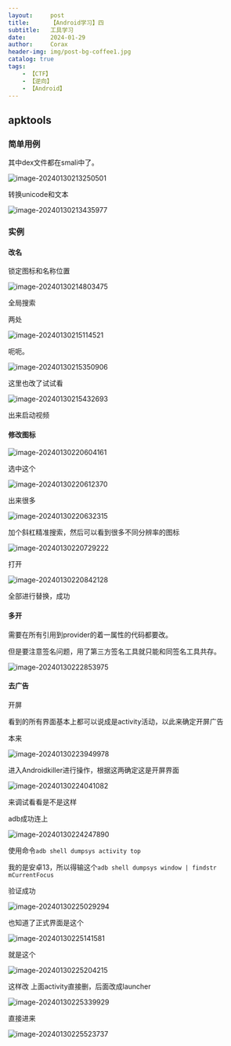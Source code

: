 ```yaml
---
layout:     post
title:      【Android学习】四
subtitle:   工具学习
date:       2024-01-29
author:     Corax
header-img: img/post-bg-coffee1.jpg
catalog: true
tags:
    - 【CTF】
    - 【逆向】
    - 【Android】
---
```


## apktools

### 简单用例

其中dex文件都在smali中了。

![image-20240130213250501](https://typora-1321221957.cos.ap-shanghai.myqcloud.com/image1/202401302256683.png)

转换unicode和文本

![image-20240130213435977](https://typora-1321221957.cos.ap-shanghai.myqcloud.com/image1/202401302256684.png)

### 实例

#### 改名

锁定图标和名称位置

![image-20240130214803475](https://typora-1321221957.cos.ap-shanghai.myqcloud.com/image1/202401302256685.png)

全局搜索

两处

![image-20240130215114521](https://typora-1321221957.cos.ap-shanghai.myqcloud.com/image1/202401302256686.png)

呃呃。

![image-20240130215350906](https://typora-1321221957.cos.ap-shanghai.myqcloud.com/image1/202401302256687.png)

这里也改了试试看

![image-20240130215432693](https://typora-1321221957.cos.ap-shanghai.myqcloud.com/image1/202401302256688.png)



出来启动视频



#### 修改图标

![image-20240130220604161](https://typora-1321221957.cos.ap-shanghai.myqcloud.com/image1/202401302256689.png)

选中这个

![image-20240130220612370](https://typora-1321221957.cos.ap-shanghai.myqcloud.com/image1/202401302256690.png)

出来很多

![image-20240130220632315](https://typora-1321221957.cos.ap-shanghai.myqcloud.com/image1/202401302256691.png)

加个斜杠精准搜索，然后可以看到很多不同分辨率的图标

![image-20240130220729222](https://typora-1321221957.cos.ap-shanghai.myqcloud.com/image1/202401302256692.png)

打开

![image-20240130220842128](https://typora-1321221957.cos.ap-shanghai.myqcloud.com/image1/202401302256693.png)

全部进行替换，成功

#### 多开

需要在所有引用到provider的着一属性的代码都要改。

但是要注意签名问题，用了第三方签名工具就只能和同签名工具共存。

![image-20240130222853975](https://typora-1321221957.cos.ap-shanghai.myqcloud.com/image1/202401302256694.png)

#### 去广告

开屏

看到的所有界面基本上都可以说成是activity活动，以此来确定开屏广告

本来

![image-20240130223949978](https://typora-1321221957.cos.ap-shanghai.myqcloud.com/image1/202401302256695.png)

进入Androidkiller进行操作，根据这两确定这是开屏界面

![image-20240130224041082](https://typora-1321221957.cos.ap-shanghai.myqcloud.com/image1/202401302256696.png)



来调试看看是不是这样

adb成功连上

![image-20240130224247890](https://typora-1321221957.cos.ap-shanghai.myqcloud.com/image1/202401302256697.png)

使用命令`adb shell dumpsys activity top`

我的是安卓13，所以得输这个`adb shell dumpsys window | findstr mCurrentFocus`

验证成功

![image-20240130225029294](https://typora-1321221957.cos.ap-shanghai.myqcloud.com/image1/202401302256698.png)

也知道了正式界面是这个

![image-20240130225141581](https://typora-1321221957.cos.ap-shanghai.myqcloud.com/image1/202401302256699.png)

就是这个

![image-20240130225204215](https://typora-1321221957.cos.ap-shanghai.myqcloud.com/image1/202401302256700.png)

这样改 上面activity直接删，后面改成launcher

![image-20240130225339929](https://typora-1321221957.cos.ap-shanghai.myqcloud.com/image1/202401302256701.png)

直接进来

![image-20240130225523737](https://typora-1321221957.cos.ap-shanghai.myqcloud.com/image1/202401302256702.png)